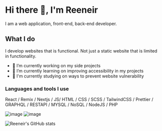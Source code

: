 # Hi there 👋, I'm Reeneir

I am a web application, front-end, back-end developer.

## What I do

I develop websites that is functional. Not just a static website that is limited in functionality.

- 🔭 I’m currently working on my side projects
- 🌱 I’m currently learning on improving accessibility in my projects
- 🤔 I'm currently studying on ways to prevent website vulnerability

### Languages and tools I use 
React / Remix / Nextjs / JS/ HTML / CSS / SCSS / TailwindCSS / Prettier / GRAPHQL / RESTAPI / MYSQL / NoSQL / NodeJS / PHP

![image](https://img.shields.io/badge/prettier-1A2C34?style=for-the-badge&logo=prettier&logoColor=F7BA3E)
![image](https://img.shields.io/badge/Tailwind_CSS-38B2AC?style=for-the-badge&logo=tailwind-css&logoColor=white)


<!-- Credits to Anuraghazra for github-readme-stats https://github.com/anuraghazra/github-readme-stats, thank you!. -->
![Reeneir's GitHub stats](https://github-readme-stats.vercel.app/api?username=reeom&show_icons=true)

